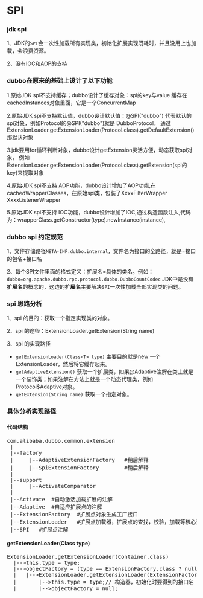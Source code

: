 # SPI

### jdk spi
1、JDK的`SPI`会一次性加载所有实现类，初始化扩展实现既耗时，并且没用上也加载，会浪费资源。

2、没有IOC和AOP的支持

### dubbo在原来的基础上设计了以下功能
1.原始JDK spi不支持缓存；dubbo设计了缓存对象：spi的key与value 缓存在 cachedInstances对象里面，它是一个ConcurrentMap

2.原始JDK spi不支持默认值，dubbo设计默认值：@SPI("dubbo") 代表默认的spi对象，例如Protocol的@SPI("dubbo")就是 DubboProtocol，
  通过 ExtensionLoader.getExtensionLoader(Protocol.class).getDefaultExtension()那默认对象

3.jdk要用for循环判断对象，dubbo设计getExtension灵活方便，动态获取spi对象，
  例如 ExtensionLoader.getExtensionLoader(Protocol.class).getExtension(spi的key)来提取对象

4.原始JDK spi不支持 AOP功能，dubbo设计增加了AOP功能,在cachedWrapperClasses，在原始spi类，包装了XxxxFilterWrapper XxxxListenerWrapper

5.原始JDK spi不支持 IOC功能，dubbo设计增加了IOC,通过构造函数注入,代码为：wrapperClass.getConstructor(type).newInstance(instance),

### dubbo spi 约定规范
1、文件存储路径`META-INF.dubbo.internal`，文件名为接口的全路径，就是=接口的包名+接口名

2、每个SPI文件里面的格式定义：扩展名=具体的类名。例如：`dubbo=org.apache.dubbo.rpc.protocol.dubbo.DubboCountCodec`
JDK中是没有**扩展名**的概念的，这边的**扩展名**主要解决`SPI`一次性加载全部实现类的问题。

### spi 思路分析
1、spi 的目的：获取一个指定实现类的对象。

2、spi 的途径：ExtensionLoader.getExtension(String name)

3、spi 的实现路径
- `getExtensionLoader(Class<T> type)` 主要目的就是new 一个ExtensionLoader，然后将它缓存起来。
- `getAdaptiveExtension()` 获取一个扩展类，如果@Adaptive注解在类上就是一个装饰类；如果注解在方法上就是一个动态代理类，例如Protocol$Adaptive对象。
- `getExtension(String name)` 获取一个指定对象。

### 具体分析实现路径

#### 代码结构

<pre>
com.alibaba.dubbo.common.extension
 |
 |--factory
 |     |--AdaptiveExtensionFactory   #稍后解释
 |     |--SpiExtensionFactory        #稍后解释
 |
 |--support
 |     |--ActivateComparator
 |
 |--Activate  #自动激活加载扩展的注解
 |--Adaptive  #自适应扩展点的注解
 |--ExtensionFactory  #扩展点对象生成工厂接口
 |--ExtensionLoader   #扩展点加载器，扩展点的查找，校验，加载等核心逻辑的实现类
 |--SPI   #扩展点注解
</pre>

#### getExtensionLoader(Class<T> type)

<pre>
ExtensionLoader.getExtensionLoader(Container.class)
  |-->this.type = type;
  |-->objectFactory = (type == ExtensionFactory.class ? null : ExtensionLoader.getExtensionLoader(ExtensionFactory.class).getAdaptiveExtension());
  |   |-->ExtensionLoader.getExtensionLoader(ExtensionFactory.class).getAdaptiveExtension()
  |       |-->this.type = type;// 构造器，初始化时要得到的接口名
  |       |-->objectFactory = null;
</pre>

